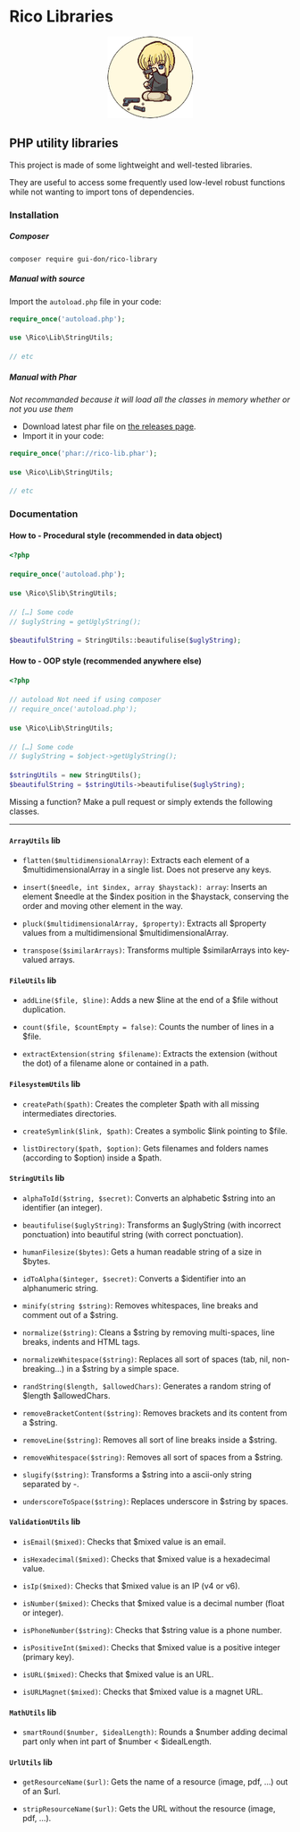 # Rico Libraries

<div dir="ltr" class="center">
    <p dir="ltr" align="center"><img width="153" height="146" src="rico.png" /></p>
</div>

## PHP utility libraries ##

This project is made of some lightweight and well-tested libraries.

They are useful to access some frequently used low-level robust functions while not wanting to import tons of dependencies.

### Installation ###

##### Composer

    composer require gui-don/rico-library

##### Manual with source

Import the `autoload.php` file in your code:

```php
require_once('autoload.php');

use \Rico\Lib\StringUtils;

// etc
```

##### Manual with Phar

_Not recommanded because it will load all the classes in memory whether or not you use them_

- Download latest phar file on [the releases page](https://gitlab.com/gui-don/rico-lib/-/releases).
- Import it in your code:

```php
require_once('phar://rico-lib.phar');

use \Rico\Lib\StringUtils;

// etc
```

### Documentation ###

#### How to - Procedural style (recommended in data object)

```php
<?php

require_once('autoload.php');

use \Rico\Slib\StringUtils;

// […] Some code
// $uglyString = getUglyString();

$beautifulString = StringUtils::beautifulise($uglyString);
```

#### How to - OOP style (recommended anywhere else)

```php
<?php

// autoload Not need if using composer
// require_once('autoload.php');

use \Rico\Lib\StringUtils;

// […] Some code
// $uglyString = $object->getUglyString();

$stringUtils = new StringUtils();
$beautifulString = $stringUtils->beautifulise($uglyString);
```

Missing a function? Make a pull request or simply extends the following classes.

---

#### `ArrayUtils` lib ####

- `flatten($multidimensionalArray)`: Extracts each element of a $multidimensionalArray in a single list. Does not preserve any keys.

- `insert($needle, int $index, array $haystack): array`: Inserts an element $needle at the $index position in the $haystack, conserving the order and moving other element in the way.

- `pluck($multidimensionalArray, $property)`: Extracts all $property values from a multidimensional $multidimensionalArray.

- `transpose($similarArrays)`: Transforms multiple $similarArrays into key-valued arrays.

#### `FileUtils` lib ####

- `addLine($file, $line)`: Adds a new $line at the end of a $file without duplication.

- `count($file, $countEmpty = false)`: Counts the number of lines in a $file.

- `extractExtension(string $filename)`: Extracts the extension (without the dot) of a filename alone or contained in a path.

#### `FilesystemUtils` lib ####

- `createPath($path)`: Creates the completer $path with all missing intermediates directories.

- `createSymlink($link, $path)`: Creates a symbolic $link pointing to $file.

- `listDirectory($path, $option)`: Gets filenames and folders names (according to $option) inside a $path.

#### `StringUtils` lib ####

- `alphaToId($string, $secret)`: Converts an alphabetic $string into an identifier (an integer).

- `beautifulise($uglyString)`: Transforms an $uglyString (with incorrect ponctuation) into beautiful string (with correct ponctuation).

- `humanFilesize($bytes)`: Gets a human readable string of a size in $bytes.

- `idToAlpha($integer, $secret)`: Converts a $identifier into an alphanumeric string.

- `minify(string $string)`: Removes whitespaces, line breaks and comment out of a $string.

- `normalize($string)`: Cleans a $string by removing multi-spaces, line breaks, indents and HTML tags.

- `normalizeWhitespace($string)`: Replaces all sort of spaces (tab, nil, non-breaking…) in a $string by a simple space.

- `randString($length, $allowedChars)`: Generates a random string of $length $allowedChars.

- `removeBracketContent($string)`: Removes brackets and its content from a $string.

- `removeLine($string)`: Removes all sort of line breaks inside a $string.

- `removeWhitespace($string)`: Removes all sort of spaces from a $string.

- `slugify($string)`: Transforms a $string into a ascii-only string separated by -.

- `underscoreToSpace($string)`: Replaces underscore in $string by spaces.

#### `ValidationUtils` lib ####

- `isEmail($mixed)`: Checks that $mixed value is an email.

- `isHexadecimal($mixed)`: Checks that $mixed value is a hexadecimal value.

- `isIp($mixed)`: Checks that $mixed value is an IP (v4 or v6).

- `isNumber($mixed)`: Checks that $mixed value is a decimal number (float or integer).

- `isPhoneNumber($string)`: Checks that $string value is a phone number.

- `isPositiveInt($mixed)`: Checks that $mixed value is a positive integer (primary key).

- `isURL($mixed)`: Checks that $mixed value is an URL.

- `isURLMagnet($mixed)`: Checks that $mixed value is a magnet URL.

#### `MathUtils` lib ####

- `smartRound($number, $idealLength)`: Rounds a $number adding decimal part only when int part of $number < $idealLength.

#### `UrlUtils` lib ####

- `getResourceName($url)`: Gets the name of a resource (image, pdf, …) out of an $url.

- `stripResourceName($url)`: Gets the URL without the resource (image, pdf, …).
